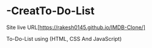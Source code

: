 # -CreatTo-Do-List
Site live URL[https://rakesh0145.github.io/IMDB-Clone/]

To-Do-List using (HTML, CSS And JavaScript)
